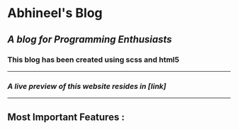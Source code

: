 # Abhineel's Blog

## *A blog for Programming Enthusiasts* 
### This blog has been created using scss and html5

---
### ***A live preview of this website resides in [link]***
---
## Most Important Features :
